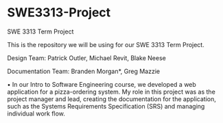 # SWE3313-Project
SWE 3313 Term Project

This is the repository we will be using for our SWE 3313 Term Project.

Design Team:
Patrick Outler,
Michael Revit,
Blake Neese

Documentation Team:
Branden Morgan*,
Greg Mazzie

•	In our Intro to Software Engineering course, we developed a web application for a pizza-ordering system. My role in this project was as the project manager and lead, creating the documentation for the application, such as the Systems Requirements Specification (SRS) and managing individual work flow.
